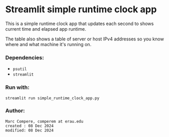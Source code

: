 # Streamlit simple runtime clock app
This is a simple runtime clock app that updates each second to shows current time and elapsed app runtime.

The table also shows a table of server or host IPv4 addresses so you know where and what machine it's running on.

### Dependencies:
- <code>psutil</code>
- <code>streamlit</code>

### Run with:
    
    streamlit run simple_runtime_clock_app.py

### Author:

    Marc Compere, comperem at erau.edu
    created : 08 Dec 2024
    modified: 08 Dec 2024


